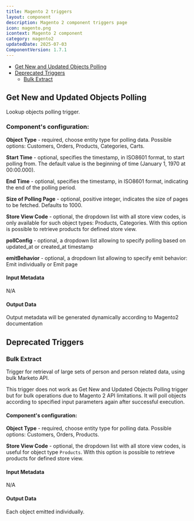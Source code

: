 ```yaml
---
title: Magento 2 triggers
layout: component
description: Magento 2 component triggers page
icon: magento.png
icontext: Magento 2 component
category: magento2
updatedDate: 2025-07-03
ComponentVersion: 1.7.1
---
```


* [Get New and Updated Objects Polling](#get-new-and-updated-objects-polling)
* [Deprecated Triggers](#deprecated-triggers)
   * [Bulk Extract](#bulk-extract)

## Get New and Updated Objects Polling
  
Lookup objects polling trigger.
  
### Component's configuration:
  
**Object Type** - required, choose entity type for polling data. Possible options: Customers, Orders, Products, Categories, Carts.
  
**Start Time** - optional, specifies the timestamp, in ISO8601 format, to start polling from. The default value is the beginning of time (January 1, 1970 at 00:00.000).
  
**End Time** - optional, specifies the timestamp, in ISO8601 format, indicating the end of the polling period.
  
**Size of Polling Page** - optional, positive integer, indicates the size of pages to be fetched. Defaults to 1000.
  
**Store View Code** - optional, the dropdown list with all store view codes, is only available for such object types: Products, Categories. With this option is possible to retrieve products for defined store view.

**pollConfig** - optional, a dropdown list allowing to specify polling based on updated_at or created_at timestamp

**emitBehavior** - optional, a dropdown list allowing to specify emit behavior: Emit individually or Emit page
  
#### Input Metadata
  N/A
  
#### Output Data
Output metadata will be generated dynamically according to Magento2 documentation
  
## Deprecated Triggers

### Bulk Extract
  
Trigger for retrieval of large sets of person and person related data, using bulk Marketo API.

This trigger does not work as Get New and Updated Objects Polling trigger but for bulk operations due to Magento 2 API limitations. It will poll objects according to specified input parameters again after successful execution.

#### Component's configuration:

**Object Type** - required, choose entity type for polling data. Possible options: Customers, Orders, Products.

**Store View Code** - optional, the dropdown list with all store view codes, is useful for object type `Products`. With this option is possible to retrieve products for defined store view.

#### Input Metadata

N/A

#### Output Data

Each object emitted individually.